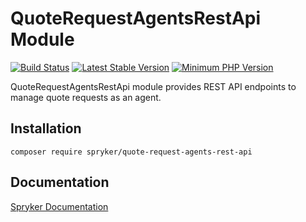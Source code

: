 # QuoteRequestAgentsRestApi Module
[![Build Status](https://travis-ci.org/spryker/quote-request-agents-rest-api.svg)](https://travis-ci.org/spryker/quote-request-agents-rest-api)
[![Latest Stable Version](https://poser.pugx.org/spryker/quote-request-agents-rest-api/v/stable.svg)](https://packagist.org/packages/spryker/quote-request-agents-rest-api)
[![Minimum PHP Version](https://img.shields.io/badge/php-%3E%3D%207.3-8892BF.svg)](https://php.net/)

QuoteRequestAgentsRestApi module provides REST API endpoints to manage quote requests as an agent.

## Installation

```
composer require spryker/quote-request-agents-rest-api
```

## Documentation

[Spryker Documentation](https://documentation.spryker.com/module_guide/overview.htm)
